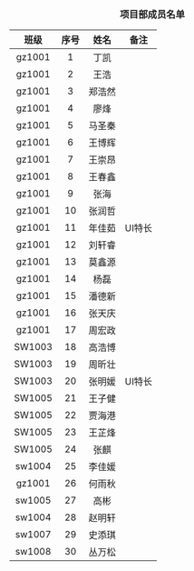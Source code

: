 ### <center> 项目部成员名单 </center>
班级| 序号 | 姓名 | 备注
:-: | :-: | :-: | :-: 
gz1001 | 1  | 丁凯 |   
gz1001 | 2  | 王浩 |   
gz1001 | 3  | 郑浩然 |   
gz1001 | 4  | 廖烽 |   
gz1001 | 5 	|马圣秦	|    
gz1001 | 6	|王博辉	|    
gz1001 | 7	|王崇昂	|    
gz1001 | 8	|王春鑫	|    
gz1001 | 9	|张海	|    
gz1001 | 10	|张润哲	|    
gz1001 | 11	|年佳茹	|UI特长
gz1001 | 12	|刘轩睿	|     
gz1001 | 13	|莫鑫源	|     
gz1001 | 14	|杨磊	|     
gz1001 | 15	|潘德新	|     
gz1001 | 16	|张天庆	|     
gz1001 | 17	|周宏政	|     
SW1003 | 18	|高浩博 |     
SW1003 | 19	|周昕壮	|    
SW1003 | 20	|张明媛	|UI特长
SW1005 | 21	|王子健	|
SW1005 | 22	|贾海港	|
SW1005 | 23	|王芷烽	|
SW1005 | 24	|张麒	|
sw1004 | 25 | 李佳媛 |
gz1001 | 26	|何雨秋	|
sw1005 | 27 | 高彬 |     
sw1004 | 28 | 赵明轩 |    
sw1007 | 29| 史添琪|
sw1008 |30 | 丛万松|



